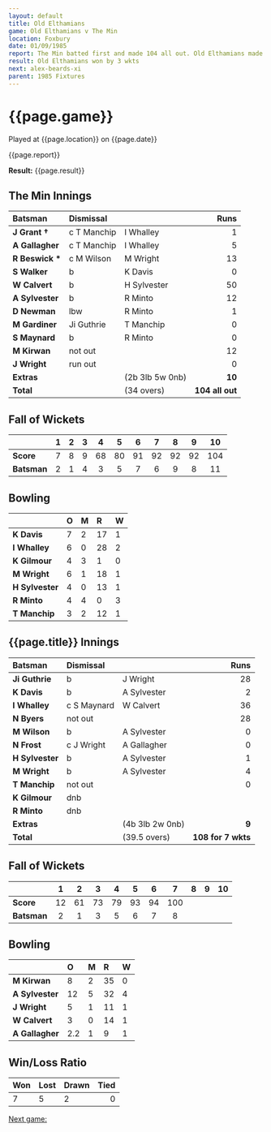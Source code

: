 ```yaml
---
layout: default
title: Old Elthamians
game: Old Elthamians v The Min
location: Foxbury
date: 01/09/1985
report: The Min batted first and made 104 all out. Old Elthamians made with 108 for 7 wkts in reply.
result: Old Elthamians won by 3 wkts
next: alex-beards-xi
parent: 1985 Fixtures
---
```


# {{page.game}}

Played at {{page.location}} on {{page.date}}

{{page.report}}

**Result:** {{page.result}}

## The Min Innings

| Batsman | Dismissal |  | Runs |
|:---|:---|---|---:|
| **J Grant &#8224;** | c T Manchip | I Whalley | 1 | 
| **A Gallagher** | c T Manchip | I Whalley | 5 | 
| **R Beswick &#42;** | c M Wilson | M Wright | 13 | 
| **S Walker** | b | K Davis | 0 | 
| **W Calvert** | b  | H Sylvester | 50 | 
| **A Sylvester** | b | R Minto | 12 | 
| **D Newman** | lbw | R Minto | 1 | 
| **M Gardiner** | Ji Guthrie | T Manchip | 0 | 
| **S Maynard** | b | R Minto | 0 | 
| **M Kirwan** | not out |  | 12 | 
| **J Wright** | run out |  | 0 | 
| **Extras** | | (2b 3lb 5w 0nb) | **10** | 
| **Total** | | (34 overs) | **104 all out** | 

## Fall of Wickets

| | 1 | 2 | 3 | 4 | 5 | 6 | 7 | 8 | 9 | 10 |
|---|:---:|:---:|:---:|:---:|:---:|:---:|:---:|:---:|:---:|:---:|
| **Score** | 7 | 8 | 9 | 68 | 80 | 91 | 92 | 92 | 92 | 104 | 
| **Batsman** | 2 | 1 | 4 | 3 | 5 | 7 | 6 | 9 | 8 | 11 | 

## Bowling

| | O | M | R | W |
|---|:---|:---|:---|:---|
| **K Davis** | 7 | 2 | 17 | 1 | 
| **I Whalley** | 6 | 0 | 28 | 2 | 
| **K Gilmour** | 4 | 3 | 1 | 0 | 
| **M Wright** | 6 | 1 | 18 | 1 | 
| **H Sylvester** | 4 | 0 | 13 | 1 |
| **R Minto** | 4 | 4 | 0 | 3 |
| **T Manchip** | 3 | 2 | 12 | 1 |

 ## {{page.title}} Innings

| Batsman | Dismissal |  | Runs |
|:---|:---|---|---:|
| **Ji Guthrie** | b | J Wright | 28 | 
| **K Davis** | b | A Sylvester | 2 | 
| **I Whalley** | c S Maynard | W Calvert | 36 | 
| **N Byers** | not out |  | 28 | 
| **M Wilson** | b | A Sylvester | 0 | 
| **N Frost** | c J Wright | A Gallagher | 0 | 
| **H Sylvester** | b | A Sylvester | 1 | 
| **M Wright** | b | A Sylvester | 4 | 
| **T Manchip** | not out |  | 0 | 
| **K Gilmour** | dnb |  |  | 
| **R Minto** | dnb |  |  | 
| **Extras** | | (4b 3lb 2w 0nb) | **9** | 
| **Total** | | (39.5 overs) | **108 for 7 wkts** | 

## Fall of Wickets

| | 1 | 2 | 3 | 4 | 5 | 6 | 7 | 8 | 9 | 10 |
|---|:---:|:---:|:---:|:---:|:---:|:---:|:---:|:---:|:---:|:---:|
| **Score** | 12 | 61 | 73 | 79 | 93 | 94 | 100 |  |  |  |
| **Batsman** | 2 | 1 | 3 | 5 | 6 | 7 | 8 |  |  |  |

## Bowling

| | O | M | R | W |
|---|:---|:---|:---|:---|
| **M Kirwan** | 8 | 2 | 35 | 0 | 
| **A Sylvester** | 12 | 5 | 32 | 4 | 
| **J Wright** | 5 | 1 | 11 | 1 | 
| **W Calvert** | 3 | 0 | 14 | 1 | 
| **A Gallagher** | 2.2 | 1 | 9 | 1 | 

## Win/Loss Ratio

| Won | Lost | Drawn | Tied |
|:---|:---|:---|---:|
| 7 | 5 | 2 | 0 |

[Next game:]({{page.next}})